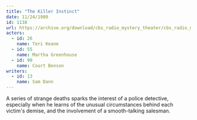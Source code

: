 ```yaml
---
title: "The Killer Instinct"
date: 11/24/1980
id: 1138
url: https://archive.org/download/cbs_radio_mystery_theater/cbs_radio_mystery_theater-1101-1150.zip/cbs_radio_mystery_theater-1101-1150%2Fcbsrmt_1138_killer_instinct.mp3
actors:  
  - id: 26
    name: Teri Keane  
  - id: 55
    name: Martha Greenhouse  
  - id: 90
    name: Court Benson
writers:  
  - id: 13
    name: Sam Dann
---
```

A series of strange deaths sparks the interest of a police detective, especially when he learns of the unusual circumstances behind each victim's demise, and the involvement of a smooth-talking salesman.